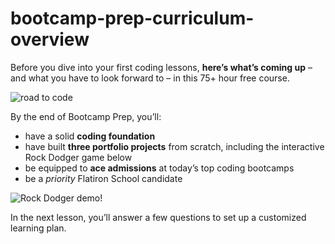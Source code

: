# bootcamp-prep-curriculum-overview

Before you dive into your first coding lessons, **here’s what’s coming up** – and what you have to look forward to – in this 75+ hour free course.

![road to code](https://s3-us-west-2.amazonaws.com/curriculum-content/mobile-orientation/road-to-code_mobile+(1).png)

By the end of Bootcamp Prep, you’ll: 
* have a solid **coding foundation**
* have built **three portfolio projects** from scratch, including the interactive Rock Dodger game below
* be equipped to **ace admissions** at today’s top coding bootcamps
* be a *priority* Flatiron School candidate
<picture>
  <source srcset="https://curriculum-content.s3.amazonaws.com/web-development/bootcamp_prep/rock_dodger.webp" type="image/webp">
  <source srcset="https://curriculum-content.s3.amazonaws.com/web-development/bootcamp_prep/rock_dodger.gif" type="image/gif">
  <img src="https://curriculum-content.s3.amazonaws.com/web-development/bootcamp_prep/rock_dodger.gif" alt="Rock Dodger demo!">
</picture>

In the next lesson, you’ll answer a few questions to set up a customized learning plan.

